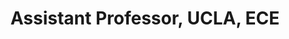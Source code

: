 ---
name: Ankur Mehta
title:  Assistant Professor, UCLA, ECE
image: /img/advisors/mehta_ankur.jpg
link: https://uclalemur.com
---